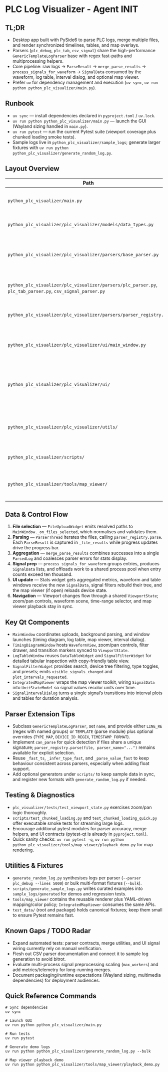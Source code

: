 # PLC Log Visualizer - Agent INIT

## TL;DR
- Desktop app built with PySide6 to parse PLC logs, merge multiple files, and render synchronized timelines, tables, and map overlays.
- Parsers (`plc_debug`, `plc_tab`, `csv_signal`) share the high-performance `GenericTemplateLogParser` base with regex fast-paths and multiprocessing helpers.
- Core pipeline: raw logs → `ParseResult` → `merge_parse_results` → `process_signals_for_waveform` → `SignalData` consumed by the waveform, log table, interval dialog, and optional map viewer.
- Prefer `uv` for dependency management and execution (`uv sync`, `uv run python python_plc_visualizer/main.py`).

## Runbook
- `uv sync` — install dependencies declared in `pyproject.toml` / `uv.lock`.
- `uv run python python_plc_visualizer/main.py` — launch the GUI (Wayland sizing handled in `main.py`).
- `uv run pytest` — run the current Pytest suite (viewport coverage plus chunked loading smoke tests).
- Sample logs live in `python_plc_visualizer/sample_logs`; generate larger fixtures with `uv run python python_plc_visualizer/generate_random_log.py`.

## Layout Overview
| Path | Role |
| --- | --- |
| `python_plc_visualizer/main.py` | PySide6 entrypoint that creates `QApplication`, instantiates `MainWindow`, and applies Wayland-friendly sizing. |
| `python_plc_visualizer/plc_visualizer/models/data_types.py` | Domain dataclasses (`LogEntry`, `ParsedLog`, `ParseResult`, `ParseError`, `SignalType`). |
| `python_plc_visualizer/plc_visualizer/parsers/base_parser.py` | Parser infrastructure (timestamp parsing, dtype inference, streaming helpers, multiprocessing offload). Subclass `GenericTemplateLogParser` here. |
| `python_plc_visualizer/plc_visualizer/parsers/plc_parser.py`, `plc_tab_parser.py`, `csv_signal_parser.py` | Concrete parser registrations for bracketed debug logs, tab-delimited exports, and CSV signals. |
| `python_plc_visualizer/plc_visualizer/parsers/parser_registry.py` | Singleton registry handling parser detection, explicit parser selection, and `parse()` orchestration. |
| `python_plc_visualizer/plc_visualizer/ui/main_window.py` | Coordinates uploads, background parsing (`ParserThread`), stats, waveform window, log table, map viewer, and interval plotting. |
| `python_plc_visualizer/plc_visualizer/ui/` | Widgets: drag/drop uploader, stats panel, filter tree, waveform stack (`WaveformView`, `WaveformScene`, renderers), pan/zoom controls, log table, dialogs, and map viewer integration. |
| `python_plc_visualizer/plc_visualizer/utils/` | Merge helpers, waveform processors (`SignalData`, `SignalState`, `process_signals_for_waveform`), chunked-loading utilities, and `ViewportState`. |
| `python_plc_visualizer/scripts/` | Developer tooling (sample log generation, chunked loading tests, shared pytest fixtures). |
| `python_plc_visualizer/tools/map_viewer/` | Standalone map viewer package reused by `IntegratedMapViewer` with YAML-driven device→unit mapping and color policies. |

## Data & Control Flow
1. **File selection** — `FileUploadWidget` emits resolved paths to `MainWindow._on_files_selected`, which normalises and validates them.
2. **Parsing** — `ParserThread` iterates the files, calling `parser_registry.parse`. Each `ParseResult` is captured in `_file_results` while progress updates drive the progress bar.
3. **Aggregation** — `merge_parse_results` combines successes into a single `ParsedLog` and coalesces parser errors for stats display.
4. **Signal prep** — `process_signals_for_waveform` groups entries, produces `SignalData` lists, and offloads work to a shared process pool when entry counts exceed ten thousand.
5. **UI update** — Stats widget gets aggregated metrics, waveform and table windows receive the new `SignalData`, signal filters rebuild their tree, and the map viewer (if open) reloads device state.
6. **Navigation** — Viewport changes flow through a shared `ViewportState`; zoom/pan controls, waveform scene, time-range selector, and map viewer playback stay in sync.

## Key Qt Components
- `MainWindow` coordinates uploads, background parsing, and window launches (timing diagram, log table, map viewer, interval dialog).
- `TimingDiagramWindow` hosts `WaveformView`, zoom/pan controls, filter drawer, and transition markers synced to `ViewportState`.
- `LogTableWindow` reuses `DataTableWidget` and `SignalFilterWidget` for detailed tabular inspection with copy-friendly table view.
- `SignalFilterWidget` provides search, device tree filtering, type toggles, and presets; emits `visible_signals_changed` and `plot_intervals_requested`.
- `IntegratedMapViewer` wraps the map viewer toolkit, wiring `SignalData` into `UnitStateModel` so signal values recolor units over time.
- `SignalIntervalDialog` turns a single signal’s transitions into interval plots and tables for duration analysis.

## Parser Extension Tips
- Subclass `GenericTemplateLogParser`, set `name`, and provide either `LINE_RE` (regex with named groups) or `TEMPLATE` (parse module) plus optional overrides (`TYPE_MAP`, `DEVICE_ID_REGEX`, `TIMESTAMP_FORMAT`).
- Implement `can_parse` for quick detection if files share a unique signature; `parser_registry.parse(file, parser_name="...")` remains available for explicit selection.
- Reuse `_fast_ts`, `_infer_type_fast`, and `_parse_value_fast` to keep behaviour consistent across parsers, especially when adding float support.
- Add optional generators under `scripts/` to keep sample data in sync, and register new formats with `generate_random_log.py` if needed.

## Testing & Diagnostics
- `plc_visualizer/tests/test_viewport_state.py` exercises zoom/pan logic thoroughly.
- `scripts/test_chunked_loading.py` and `test_chunked_loading_quick.py` offer executable smoke tests for streaming large logs.
- Encourage additional pytest modules for parser accuracy, merge helpers, and UI contracts (pytest-qt is already in `pyproject.toml`).
- Quick sanity checks: `uv run pytest -q`, `uv run python python_plc_visualizer/tools/map_viewer/playback_demo.py` for map rendering.

## Utilities & Fixtures
- `generate_random_log.py` synthesises logs per parser (`--parser plc_debug --lines 5000`) or bulk multi-format fixtures (`--bulk`).
- `scripts/generate_sample_logs.py` writes curated examples into `sample_logs/generated` for demos and regression tests.
- `tools/map_viewer` contains the reusable renderer plus YAML-driven mapping/color policy; `IntegratedMapViewer` consumes the same APIs.
- `test_data/` (root and package) holds canonical fixtures; keep them small to ensure Pytest remains fast.

## Known Gaps / TODO Radar
- Expand automated tests: parser contracts, merge utilities, and UI signal wiring currently rely on manual verification.
- Flesh out CSV parser documentation and connect it to sample log generation to avoid bitrot.
- Evaluate multi-process signal preprocessing scaling (`max_workers`) and add metrics/telemetry for long-running merges.
- Document packaging/runtime expectations (Wayland sizing, multimedia dependencies) for deployment audiences.

## Quick Reference Commands
```
# Sync dependencies
uv sync

# Launch GUI
uv run python python_plc_visualizer/main.py

# Run tests
uv run pytest

# Generate demo logs
uv run python python_plc_visualizer/generate_random_log.py --bulk

# Map viewer playback demo
uv run python python_plc_visualizer/tools/map_viewer/playback_demo.py
```
